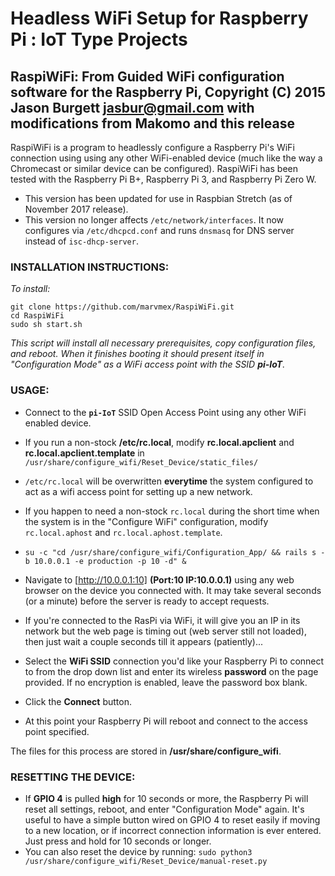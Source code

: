 # Headless WiFi Setup for Raspberry Pi : IoT Type Projects
## RaspiWiFi: From Guided WiFi configuration software for the Raspberry Pi, Copyright (C) 2015 Jason Burgett jasbur@gmail.com with modifications from Makomo and this release

RaspiWiFi is a program to headlessly configure a Raspberry Pi's WiFi connection using using any other WiFi-enabled device (much like the way a Chromecast or similar device can be configured). RaspiWiFi has been tested with the Raspberry Pi B+, Raspberry Pi 3, and Raspberry Pi Zero W.

* This version has been updated for use in Raspbian Stretch (as of November 2017 release).
* This version no longer affects `/etc/network/interfaces`.  It now configures via `/etc/dhcpcd.conf` and runs `dnsmasq` for DNS server instead of `isc-dhcp-server`.

### INSTALLATION INSTRUCTIONS:

*To install:*
```
git clone https://github.com/marvmex/RaspiWiFi.git
cd RaspiWiFi
sudo sh start.sh
```

_This script will install all necessary prerequisites, copy configuration files, and reboot. When it finishes booting it should present itself in "Configuration Mode" as a WiFi access point with the SSID **pi-IoT**._

### USAGE:

* Connect to the **`pi-IoT`** SSID Open Access Point using any other WiFi enabled device.

* If you run a non-stock **/etc/rc.local**, modify **rc.local.apclient** and **rc.local.apclient.template** in `/usr/share/configure_wifi/Reset_Device/static_files/`
* `/etc/rc.local` will be overwritten **everytime** the system configured to act as a wifi access point for setting up a new network.
* If you happen to need a non-stock `rc.local` during the short time when the system is in the "Configure WiFi" configuration, modify `rc.local.aphost` and `rc.local.aphost.template`.
* `su -c "cd /usr/share/configure_wifi/Configuration_App/ && rails s -b 10.0.0.1 -e production -p 10 -d" &`
* Navigate to [http://10.0.0.1:10] **(Port:10 IP:10.0.0.1)** using any web browser on the device you connected with. It may take several seconds (or a minute) before the server is ready to accept requests.  
* If you're connected to the RasPi via WiFi, it will give you an IP in its network but the web page is timing out (web server still not loaded), then just wait a couple seconds till it appears (patiently)...
* Select the **WiFi SSID** connection you'd like your Raspberry Pi to connect to from the drop down list and enter its wireless **password** on the page provided. If no encryption is enabled, leave the password box blank.
* Click the **Connect** button.
* At this point your Raspberry Pi will reboot and connect to the access point specified.

The files for this process are stored in **/usr/share/configure_wifi**.  

### RESETTING THE DEVICE:

* If **GPIO 4** is pulled **high** for 10 seconds or more, the Raspberry Pi will reset all settings, reboot, and enter "Configuration Mode" again. It's useful to have a simple button wired on GPIO 4 to reset easily if moving to a new location, or if incorrect connection information is ever entered. Just press and hold for 10 seconds or longer.
* You can also reset the device by running: 
`sudo python3 /usr/share/configure_wifi/Reset_Device/manual-reset.py`
